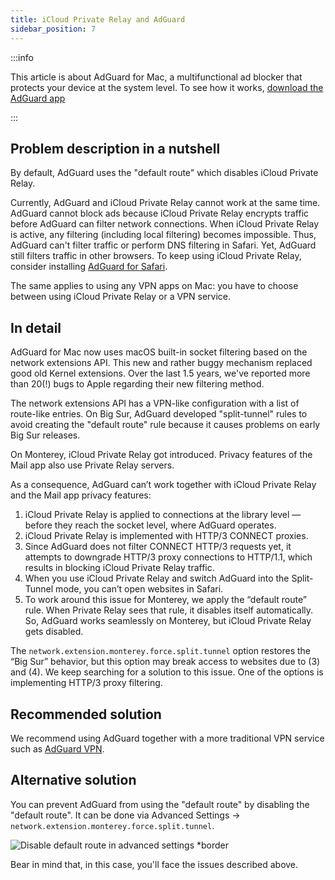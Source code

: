 ```yaml
---
title: iCloud Private Relay and AdGuard
sidebar_position: 7
---
```


:::info

This article is about AdGuard for Mac, a multifunctional ad blocker that protects your device at the system level. To see how it works, [download the AdGuard app](https://agrd.io/download-kb-adblock)

:::

## Problem description in a nutshell

By default, AdGuard uses the "default route" which disables iCloud Private Relay.

Currently, AdGuard and iCloud Private Relay cannot work at the same time. AdGuard cannot block ads because iCloud Private Relay encrypts traffic before AdGuard can filter network connections. When iCloud Private Relay is active, any filtering (including local filtering) becomes impossible. Thus, AdGuard can't filter traffic or perform DNS filtering in Safari. Yet, AdGuard still filters traffic in other browsers. To keep using iCloud Private Relay, consider installing [AdGuard for Safari](https://adguard.com/adguard-safari/overview.html).

The same applies to using any VPN apps on Mac: you have to choose between using iCloud Private Relay or a VPN service.

## In detail

AdGuard for Mac now uses macOS built-in socket filtering based on the network extensions API. This new and rather buggy mechanism replaced good old Kernel extensions. Over the last 1.5 years, we've reported more than 20(!) bugs to Apple regarding their new filtering method.

The network extensions API has a VPN-like configuration with a list of route-like entries.
On Big Sur, AdGuard developed "split-tunnel" rules to avoid creating the "default route" rule because it causes problems on early Big Sur releases.

On Monterey, iCloud Private Relay got introduced. Privacy features of the Mail app also use Private Relay servers.

As a consequence, AdGuard can’t work together with iCloud Private Relay and the Mail app privacy features:

1. iCloud Private Relay is applied to connections at the library level — before they reach the socket level, where AdGuard operates.
2. iCloud Private Relay is implemented with HTTP/3 CONNECT proxies.
3. Since AdGuard does not filter CONNECT HTTP/3 requests yet, it attempts to downgrade HTTP/3 proxy connections to HTTP/1.1, which results in blocking iCloud Private Relay traffic.
4. When you use iCloud Private Relay and switch AdGuard into the Split-Tunnel mode, you can’t open websites in Safari.
5. To work around this issue for Monterey, we apply the “default route” rule. When Private Relay sees that rule, it disables itself automatically.
So, AdGuard works seamlessly on Monterey, but iCloud Private Relay gets disabled.

The `network.extension.monterey.force.split.tunnel` option restores the “Big Sur” behavior, but this option may break access to websites due to (3) and (4).
We keep searching for a solution to this issue. One of the options is implementing HTTP/3 proxy filtering.

## Recommended solution

We recommend using AdGuard together with a more traditional VPN service such as [AdGuard VPN](https://adguard-vpn.com/).

## Alternative solution

You can prevent AdGuard from using the "default route" by disabling the "default route". It can be done via Advanced Settings → `network.extension.monterey.force.split.tunnel`.

![Disable default route in advanced settings *border](https://cdn.adtidy.org/content/kb/ad_blocker/mac/mac_adguard_advanced_settings.jpg)

Bear in mind that, in this case, you'll face the issues described above.
